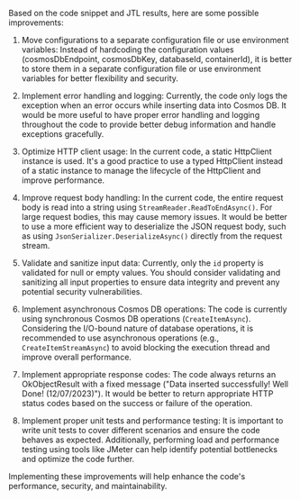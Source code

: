 ﻿Based on the code snippet and JTL results, here are some possible improvements:

1. Move configurations to a separate configuration file or use environment variables: Instead of hardcoding the configuration values (cosmosDbEndpoint, cosmosDbKey, databaseId, containerId), it is better to store them in a separate configuration file or use environment variables for better flexibility and security.

2. Implement error handling and logging: Currently, the code only logs the exception when an error occurs while inserting data into Cosmos DB. It would be more useful to have proper error handling and logging throughout the code to provide better debug information and handle exceptions gracefully.

3. Optimize HTTP client usage: In the current code, a static HttpClient instance is used. It's a good practice to use a typed HttpClient instead of a static instance to manage the lifecycle of the HttpClient and improve performance.

4. Improve request body handling: In the current code, the entire request body is read into a string using `StreamReader.ReadToEndAsync()`. For large request bodies, this may cause memory issues. It would be better to use a more efficient way to deserialize the JSON request body, such as using `JsonSerializer.DeserializeAsync()` directly from the request stream.

5. Validate and sanitize input data: Currently, only the `id` property is validated for null or empty values. You should consider validating and sanitizing all input properties to ensure data integrity and prevent any potential security vulnerabilities.

6. Implement asynchronous Cosmos DB operations: The code is currently using synchronous Cosmos DB operations (`CreateItemAsync`). Considering the I/O-bound nature of database operations, it is recommended to use asynchronous operations (e.g., `CreateItemStreamAsync`) to avoid blocking the execution thread and improve overall performance.

7. Implement appropriate response codes: The code always returns an OkObjectResult with a fixed message ("Data inserted successfully! Well Done! (12/07/2023)"). It would be better to return appropriate HTTP status codes based on the success or failure of the operation.

8. Implement proper unit tests and performance testing: It is important to write unit tests to cover different scenarios and ensure the code behaves as expected. Additionally, performing load and performance testing using tools like JMeter can help identify potential bottlenecks and optimize the code further.

Implementing these improvements will help enhance the code's performance, security, and maintainability.
